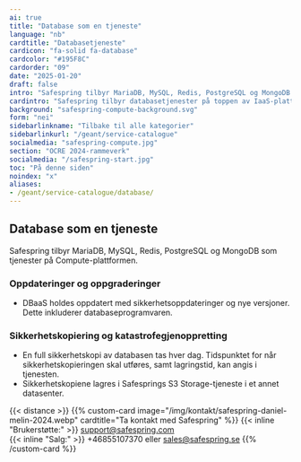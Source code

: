 ```yaml
---
ai: true
title: "Database som en tjeneste"
language: "nb"
cardtitle: "Databasetjeneste"
cardicon: "fa-solid fa-database"
cardcolor: "#195F8C"
cardorder: "09"
date: "2025-01-20"
draft: false
intro: "Safespring tilbyr MariaDB, MySQL, Redis, PostgreSQL og MongoDB som tjenester på toppen av Compute-plattformen."
cardintro: "Safespring tilbyr databasetjenester på toppen av IaaS-plattformen."
background: "safespring-compute-background.svg"
form: "nei"
sidebarlinkname: "Tilbake til alle kategorier"
sidebarlinkurl: "/geant/service-catalogue"
socialmedia: "safespring-compute.jpg"
section: "OCRE 2024-rammeverk"
socialmedia: "/safespring-start.jpg"
toc: "På denne siden"
noindex: "x"
aliases:
- /geant/service-catalogue/database/
---
```

## Database som en tjeneste

Safespring tilbyr MariaDB, MySQL, Redis, PostgreSQL og MongoDB som tjenester på Compute-plattformen.

### Oppdateringer og oppgraderinger

- DBaaS holdes oppdatert med sikkerhetsoppdateringer og nye versjoner. Dette inkluderer databaseprogramvaren.

### Sikkerhetskopiering og katastrofegjenoppretting

- En full sikkerhetskopi av databasen tas hver dag. Tidspunktet for når sikkerhetskopieringen skal utføres, samt lagringstid, kan angis i tjenesten.
- Sikkerhetskopiene lagres i Safesprings S3 Storage-tjeneste i et annet datasenter.

{{< distance >}}
{{% custom-card image="/img/kontakt/safespring-daniel-melin-2024.webp" cardtitle="Ta kontakt med Safespring" %}}
{{< inline "Brukerstøtte:" >}} support@safespring.com  
{{< inline "Salg:" >}} +46855107370 eller sales@safespring.se
{{% /custom-card %}}